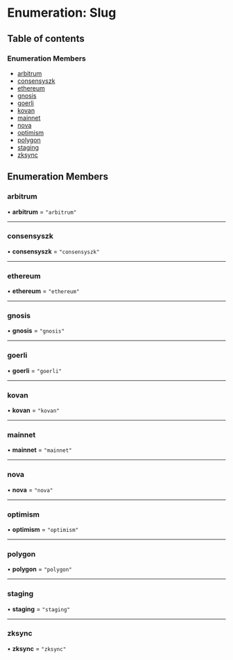 # Enumeration: Slug

## Table of contents

### Enumeration Members

- [arbitrum](Slug.md#arbitrum)
- [consensyszk](Slug.md#consensyszk)
- [ethereum](Slug.md#ethereum)
- [gnosis](Slug.md#gnosis)
- [goerli](Slug.md#goerli)
- [kovan](Slug.md#kovan)
- [mainnet](Slug.md#mainnet)
- [nova](Slug.md#nova)
- [optimism](Slug.md#optimism)
- [polygon](Slug.md#polygon)
- [staging](Slug.md#staging)
- [zksync](Slug.md#zksync)

## Enumeration Members

### <a id="arbitrum" name="arbitrum"></a> arbitrum

• **arbitrum** = ``"arbitrum"``

___

### <a id="consensyszk" name="consensyszk"></a> consensyszk

• **consensyszk** = ``"consensyszk"``

___

### <a id="ethereum" name="ethereum"></a> ethereum

• **ethereum** = ``"ethereum"``

___

### <a id="gnosis" name="gnosis"></a> gnosis

• **gnosis** = ``"gnosis"``

___

### <a id="goerli" name="goerli"></a> goerli

• **goerli** = ``"goerli"``

___

### <a id="kovan" name="kovan"></a> kovan

• **kovan** = ``"kovan"``

___

### <a id="mainnet" name="mainnet"></a> mainnet

• **mainnet** = ``"mainnet"``

___

### <a id="nova" name="nova"></a> nova

• **nova** = ``"nova"``

___

### <a id="optimism" name="optimism"></a> optimism

• **optimism** = ``"optimism"``

___

### <a id="polygon" name="polygon"></a> polygon

• **polygon** = ``"polygon"``

___

### <a id="staging" name="staging"></a> staging

• **staging** = ``"staging"``

___

### <a id="zksync" name="zksync"></a> zksync

• **zksync** = ``"zksync"``
